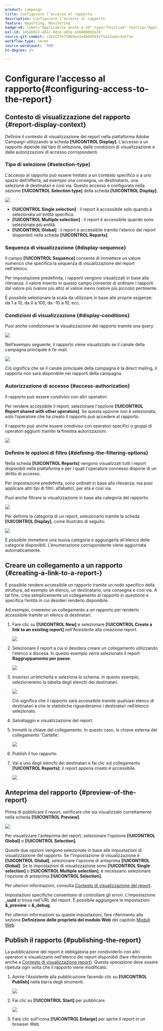```yaml
---
product: campaign
title: Configurare l’accesso al rapporto
description: Configurare l’accesso al rapporto
feature: Reporting, Monitoring
badge-v8: label="Applicabile anche a v8" type="Positive" tooltip="Applicabile anche a Campaign v8"
exl-id: 1e5ab922-481c-4dce-a05e-a58408002e24
source-git-commit: c262c27e75869ae2e4bd45642f5a22adec4a5f1e
workflow-type: tm+mt
source-wordcount: '769'
ht-degree: 2%

---
```


# Configurare l’accesso al rapporto{#configuring-access-to-the-report}



## Contesto di visualizzazione del rapporto {#report-display-context}

Definire il contesto di visualizzazione del report nella piattaforma Adobe Campaign utilizzando la scheda **[!UICONTROL Display]**. L’accesso a un rapporto dipende dal tipo di selezione, dalle condizioni di visualizzazione e dalle autorizzazioni di accesso corrispondenti.

### Tipo di selezione {#selection-type}

L’accesso al rapporto può essere limitato a un contesto specifico o a uno spazio dell’offerta, ad esempio una consegna, un destinatario, una selezione di destinatari e così via. Questo accesso è configurato nella sezione **[!UICONTROL Selection type]** della scheda **[!UICONTROL Display]**.

![](assets/s_ncs_advuser_report_visibility_4.png)

* **[!UICONTROL Single selection]** : il report è accessibile solo quando è selezionata un&#39;entità specifica.
* **[!UICONTROL Multiple selection]** : il report è accessibile quando sono selezionate più entità.
* **[!UICONTROL Global]** : il report è accessibile tramite l&#39;elenco dei report disponibili nella scheda **[!UICONTROL Reports]**.

### Sequenza di visualizzazione {#display-sequence}

Il campo **[!UICONTROL Sequence]** consente di immettere un valore numerico che specifica la sequenza di visualizzazione del report nell&#39;elenco.

Per impostazione predefinita, i rapporti vengono visualizzati in base alla rilevanza: il valore inserito in questo campo consente di ordinare i rapporti dal valore più (valore più alto) al valore meno (valore più piccolo) pertinente.

È possibile selezionare la scala da utilizzare in base alle proprie esigenze: da 1 a 10, da 0 a 100, da -10 a 10, ecc.

### Condizioni di visualizzazione {#display-conditions}

Puoi anche condizionare la visualizzazione del rapporto tramite una query.

![](assets/s_ncs_advuser_report_visibility_5.png)

Nell’esempio seguente, il rapporto viene visualizzato se il canale della campagna principale è l’e-mail.

![](assets/s_ncs_advuser_report_visibility_6.png)

Ciò significa che se il canale principale della campagna è la direct mailing, il rapporto non sarà disponibile nei rapporti della campagna.

### Autorizzazione di accesso {#access-authorization}

Il rapporto può essere condiviso con altri operatori.

Per rendere accessibile il report, selezionare l&#39;opzione **[!UICONTROL Report shared with other operators]**. Se questa opzione non è selezionata, solo l’operatore che ha creato il rapporto può accedere al rapporto.

Il rapporto può anche essere condiviso con operatori specifici o gruppi di operatori aggiunti tramite la finestra autorizzazioni.

![](assets/s_ncs_advuser_report_visibility_8.png)

### Definire le opzioni di filtro {#defining-the-filtering-options}

Nella scheda **[!UICONTROL Reports]** vengono visualizzati tutti i report disponibili nella piattaforma e per i quali l&#39;operatore connesso dispone di un diritto di accesso.

Per impostazione predefinita, sono ordinati in base alla rilevanza, ma puoi applicare altri tipi di filtri: alfabetici, per età e così via.

Puoi anche filtrare la visualizzazione in base alla categoria del rapporto:

![](assets/report_ovv_select_type.png)

Per definire la categoria di un report, selezionarlo tramite la scheda **[!UICONTROL Display]**, come illustrato di seguito:

![](assets/report_select_category.png)

È possibile immettere una nuova categoria e aggiungerla all&#39;elenco delle categorie disponibili. L’enumerazione corrispondente viene aggiornata automaticamente.

## Creare un collegamento a un rapporto {#creating-a-link-to-a-report-}

È possibile rendere accessibile un rapporto tramite un nodo specifico della struttura, ad esempio un elenco, un destinatario, una consegna e così via. A tal fine, crea semplicemente un collegamento al rapporto in questione e specifica l’entità in cui desideri renderlo disponibile.

Ad esempio, creeremo un collegamento a un rapporto per renderlo accessibile tramite un elenco di destinatari.

1. Fare clic su **[!UICONTROL New]** e selezionare **[!UICONTROL Create a link to an existing report]** nell&#39;Assistente alla creazione report.

   ![](assets/s_ncs_advuser_report_wizard_link_01.png)

1. Selezionare il report a cui si desidera creare un collegamento utilizzando l&#39;elenco a discesa. In questo esempio verrà selezionato il report **Raggruppamento per paese**.

   ![](assets/s_ncs_advuser_report_wizard_link_02.png)

1. Inserisci un’etichetta e seleziona lo schema. In questo esempio, selezioneremo la tabella degli elenchi dei destinatari.

   ![](assets/s_ncs_advuser_report_wizard_link_03.png)

   Ciò significa che il rapporto sarà accessibile tramite qualsiasi elenco di destinatari e che le statistiche riguarderanno i destinatari nell’elenco selezionato.

1. Salvataggio e visualizzazione del report.
1. Immetti la chiave del collegamento. In questo caso, la chiave esterna del collegamento &#39;Cartelle&#39;.

   ![](assets/s_ncs_advuser_report_wizard_link_04.png)

1. Publish il tuo rapporto.
1. Vai a uno degli elenchi dei destinatari e fai clic sul collegamento **[!UICONTROL Reports]**: il report appena creato è accessibile.

   ![](assets/s_ncs_advuser_report_wizard_link_05.png)

## Anteprima del rapporto {#preview-of-the-report}

Prima di pubblicare il report, verificare che sia visualizzato correttamente nella scheda **[!UICONTROL Preview]**.

![](assets/s_ncs_advuser_report_preview_01.png)

Per visualizzare l&#39;anteprima del report, selezionare l&#39;opzione **[!UICONTROL Global]** o **[!UICONTROL Selection]**.

Queste due opzioni vengono selezionate in base alle impostazioni di visualizzazione del rapporto. Se l&#39;impostazione di visualizzazione è **[!UICONTROL Global]**, selezionare l&#39;opzione di anteprima **[!UICONTROL Global]**. Se le impostazioni di visualizzazione sono **[!UICONTROL Single selection]** o **[!UICONTROL Multiple selection]**, è necessario selezionare l&#39;opzione di anteprima **[!UICONTROL Selection]**.

Per ulteriori informazioni, consulta [Contesto di visualizzazione del report](#report-display-context).

Impostazioni specifiche consentono di controllare gli errori. L&#39;impostazione **_uuid** si trova nell&#39;URL del report. È possibile aggiungere le impostazioni **&amp;_preview** o **&amp;_debug**.

Per ulteriori informazioni su queste impostazioni, fare riferimento alla sezione **Definizione delle proprietà del modulo Web** del capitolo [Moduli Web](../../web/using/about-web-forms.md).

## Publish il rapporto {#publishing-the-report}

La pubblicazione del report è obbligatoria per condividerlo con altri operatori e visualizzarlo nell&#39;elenco dei report disponibili (fare riferimento anche a [Contesto di visualizzazione report](#report-display-context)). Questa operazione deve essere ripetuta ogni volta che il rapporto viene modificato.

1. Aprire l&#39;Assistente alla pubblicazione facendo clic su **[!UICONTROL Publish]** nella barra degli strumenti.

   ![](assets/s_ncs_advuser_report_publish_01.png)

1. Fai clic su **[!UICONTROL Start]** per pubblicare.

   ![](assets/s_ncs_advuser_report_publish_02.png)

1. Fare clic sull&#39;icona **[!UICONTROL Enlarge]** per aprire il report in un browser Web.
